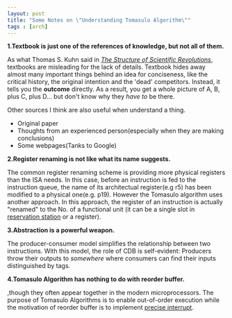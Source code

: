```yaml
---
layout: post
title: "Some Notes on \"Understanding Tomasulo Algorithm\""
tags : [arch]
---
```




**1.Textbook is just one of the references of knowledge, but not all of them.**

As what Thomas S. Kuhn said in *[The Structure of Scientific Revolutions](http://www.amazon.com/Structure-Scientific-Revolutions-Thomas-Kuhn/dp/0226458083)*, textbooks are misleading for the lack of details. Textbook hides away almost many important things behind an idea for conciseness, like the critical history, the original intention and the 'dead' competitors. Instead, it tells you the **outcome** directly. As a result, you get a whole picture of A, B, plus C, plus D... but don't know why they *have to* be there. 

<!--more-->

Other sources I think are also useful when understand a thing.

* Original paper
* Thoughts from an experienced person(especially when they are making conclusions)
* Some webpages(Tanks to Google)

**2.Register renaming is not like what its name suggests.**

The common register renaming scheme is providing more physical registers than the ISA needs. In this case, before an instruction is fed to the instruction queue, the name of its architectual register(e.g r5) has been modified to a physical one(e.g. p19). However the Tomasulo algorithm uses another approach. In this approach, the register of an instruction is actually "renamed" to the No. of a functional unit (it can be a single slot in [reservation station](https://en.wikipedia.org/wiki/Reservation_stations) or a register).

**3.Abstraction is a powerful weapon.**

The producer-consumer model simplifies the relationship between two instructions. With this model, the role of CDB is self-evident: Producers throw their outputs to *somewhere* where consumers can find their inputs distinguished by tags.


**4.Tomasulo Algorithm has nothing to do with reorder buffer.**

,though they often appear together in the modern microprocessors. The purpose of Tomasulo Algorithms is to enable out-of-order execution while the motivation of reorder buffer is to implement [precise interrupt]().


